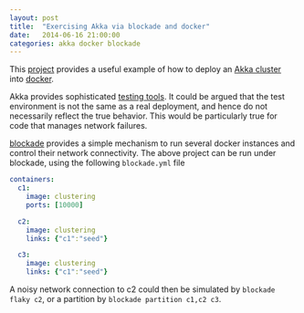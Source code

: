 ```yaml
---
layout: post
title:  "Exercising Akka via blockade and docker"
date:   2014-06-16 21:00:00
categories: akka docker blockade
---
```


This [project](https://github.com/mhamrah/akka-docker-cluster-example) provides a useful example of how to
deploy an [Akka cluster](http://akka.io/) into [docker](http://www.docker.com/).

Akka provides sophisticated [testing tools](http://doc.akka.io/docs/akka/2.3.3/dev/multi-node-testing.html#multi-node-testing). It could be
argued that the test environment is not the same as a real deployment, and hence do not necessarily reflect the true behavior.  This would
be particularly true for code that manages network failures.

[blockade](http://blockade.readthedocs.org/en/latest/) provides a simple mechanism to run several docker instances and control their 
network connectivity. The above project can be run under blockade, using the following `blockade.yml` file

```yaml
containers:
  c1:
    image: clustering
    ports: [10000]

  c2:
    image: clustering
    links: {"c1":"seed"}

  c3:
    image: clustering
    links: {"c1":"seed"}
```    


A noisy network connection to c2 could then be simulated by `blockade flaky c2`, or a partition by `blockade partition c1,c2 c3`.


